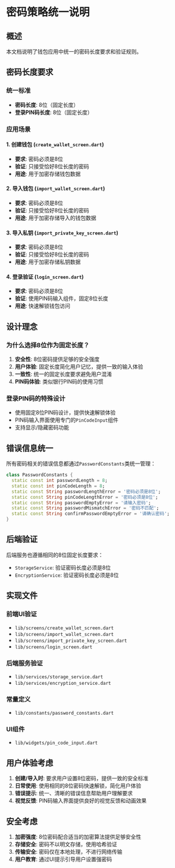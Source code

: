 # 密码策略统一说明

## 概述
本文档说明了钱包应用中统一的密码长度要求和验证规则。

## 密码长度要求

### 统一标准
- **密码长度**: 8位（固定长度）
- **登录PIN码长度**: 8位（固定长度）

### 应用场景

#### 1. 创建钱包 (`create_wallet_screen.dart`)
- **要求**: 密码必须是8位
- **验证**: 只接受恰好8位长度的密码
- **用途**: 用于加密存储钱包数据

#### 2. 导入钱包 (`import_wallet_screen.dart`)
- **要求**: 密码必须是8位
- **验证**: 只接受恰好8位长度的密码
- **用途**: 用于加密存储导入的钱包数据

#### 3. 导入私钥 (`import_private_key_screen.dart`)
- **要求**: 密码必须是8位
- **验证**: 只接受恰好8位长度的密码
- **用途**: 用于加密存储私钥数据

#### 4. 登录验证 (`login_screen.dart`)
- **要求**: 密码必须是8位
- **验证**: 使用PIN码输入组件，固定8位长度
- **用途**: 快速解锁钱包访问

## 设计理念

### 为什么选择8位作为固定长度？
1. **安全性**: 8位密码提供足够的安全强度
2. **用户体验**: 固定长度简化用户记忆，提供一致的输入体验
3. **一致性**: 统一的固定长度要求避免用户混淆
4. **PIN码体验**: 类似银行PIN码的使用习惯

### 登录PIN码的特殊设计
- 使用固定8位PIN码设计，提供快速解锁体验
- PIN码输入界面使用专门的`PinCodeInput`组件
- 支持显示/隐藏密码功能

## 错误信息统一

所有密码相关的错误信息都通过`PasswordConstants`类统一管理：

```dart
class PasswordConstants {
  static const int passwordLength = 8;
  static const int pinCodeLength = 8;
  static const String passwordLengthError = '密码必须是8位';
  static const String pinCodeLengthError = '密码必须是8位';
  static const String passwordEmptyError = '请输入密码';
  static const String passwordMismatchError = '密码不匹配';
  static const String confirmPasswordEmptyError = '请确认密码';
}
```

## 后端验证

后端服务也遵循相同的8位固定长度要求：
- `StorageService`: 验证密码长度必须是8位
- `EncryptionService`: 验证密码长度必须是8位

## 实现文件

### 前端UI验证
- `lib/screens/create_wallet_screen.dart`
- `lib/screens/import_wallet_screen.dart`
- `lib/screens/import_private_key_screen.dart`
- `lib/screens/login_screen.dart`

### 后端服务验证
- `lib/services/storage_service.dart`
- `lib/services/encryption_service.dart`

### 常量定义
- `lib/constants/password_constants.dart`

### UI组件
- `lib/widgets/pin_code_input.dart`

## 用户体验考虑

1. **创建/导入时**: 要求用户设置8位密码，提供一致的安全标准
2. **日常使用**: 使用相同的8位密码快速解锁，简化用户体验
3. **错误提示**: 统一、清晰的错误信息帮助用户理解要求
4. **视觉反馈**: PIN码输入界面提供良好的视觉反馈和动画效果

## 安全考虑

1. **加密强度**: 8位密码配合适当的加密算法提供足够安全性
2. **存储安全**: 密码不以明文存储，使用哈希验证
3. **传输安全**: 密码仅在本地处理，不进行网络传输
4. **用户教育**: 通过UI提示引导用户设置强密码